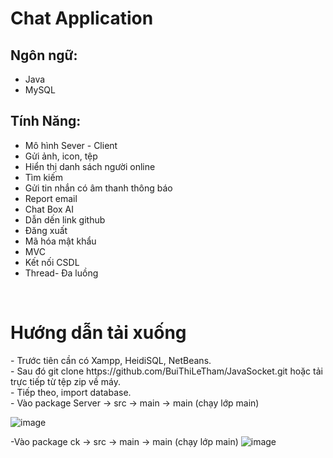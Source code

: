 <h1>Chat Application</h1>

<h2>Ngôn ngữ: </h2>
<ul>
  <li>Java</li>
  <li>MySQL</li>
</ul>
<h2> Tính Năng: </h2>
<ul>
  <li>Mô hình Sever - Client</li>
  <li>Gửi ảnh, icon, tệp</li>
   <li>Hiển thị danh sách người online</li>
   <li>Tìm kiếm</li>
   <li>Gửi tin nhắn có âm thanh thông báo</li>
   <li>Report email</li>
   <li>Chat Box AI</li>
   <li>Dẫn dến link github</li>
   <li>Đăng xuất</li>
  <li>Mã hóa mật khẩu</li>
  <li>MVC</li>
  <li>Kết nối CSDL </li>
   <li>Thread- Đa luồng</li>
</ul>
  <br>
<h1>Hướng dẫn tải xuống</h1>
- Trước tiên cần có Xampp, HeidiSQL, NetBeans. <br>
- Sau đó git clone https://github.com/BuiThiLeTham/JavaSocket.git hoặc tải trực tiếp từ tệp zip về máy. <br>
- Tiếp theo, import database. <br>
- Vào package Server -> src -> main -> main (chạy lớp main)  <br>

![image](https://github.com/user-attachments/assets/0c25577e-b177-461a-b5d7-bda7ca2a1630)
 <br>
 
 
 -Vào package ck -> src -> main -> main (chạy lớp main)
  ![image](https://github.com/user-attachments/assets/3864e83b-05f1-4854-a22a-6838c791059c)
